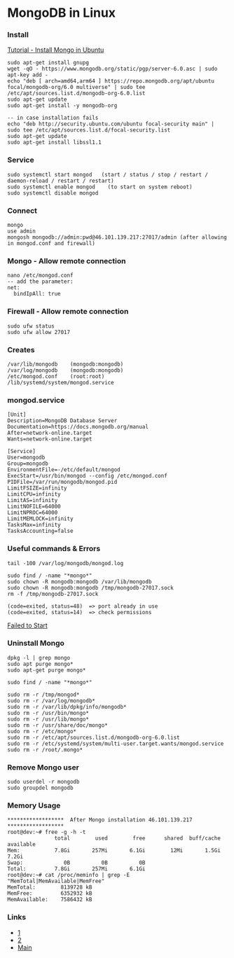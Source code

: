 # MongoDB in Linux

### Install
[Tutorial - Install Mongo in Ubuntu](1)
```
sudo apt-get install gnupg
wget -qO - https://www.mongodb.org/static/pgp/server-6.0.asc | sudo apt-key add -
echo "deb [ arch=amd64,arm64 ] https://repo.mongodb.org/apt/ubuntu focal/mongodb-org/6.0 multiverse" | sudo tee /etc/apt/sources.list.d/mongodb-org-6.0.list
sudo apt-get update
sudo apt-get install -y mongodb-org

-- in case installation fails
echo "deb http://security.ubuntu.com/ubuntu focal-security main" | sudo tee /etc/apt/sources.list.d/focal-security.list
sudo apt-get update
sudo apt-get install libssl1.1
```

### Service
    sudo systemctl start mongod   (start / status / stop / restart / daemon-reload / restart / restart)
    sudo systemctl enable mongod    (to start on system reboot)
    sudo systemctl disable mongod
    
### Connect
    mongo
    use admin
    mongosh mongodb://admin:pwd@46.101.139.217:27017/admin (after allowing in mongod.conf and firewall)
    
### Mongo - Allow remote connection 
    nano /etc/mongod.conf
    -- add the parameter:
    net:
      bindIpAll: true
      
### Firewall - Allow remote connection
    sudo ufw status            
    sudo ufw allow 27017
     
### Creates
    /var/lib/mongodb    (mongodb:mongodb) 
    /var/log/mongodb    (mongodb:mongodb)
    /etc/mongod.conf    (root:root)
    /lib/systemd/system/mongod.service

### mongod.service
    [Unit]
    Description=MongoDB Database Server
    Documentation=https://docs.mongodb.org/manual
    After=network-online.target
    Wants=network-online.target

    [Service]
    User=mongodb
    Group=mongodb
    EnvironmentFile=-/etc/default/mongod
    ExecStart=/usr/bin/mongod --config /etc/mongod.conf
    PIDFile=/var/run/mongodb/mongod.pid
    LimitFSIZE=infinity
    LimitCPU=infinity
    LimitAS=infinity
    LimitNOFILE=64000
    LimitNPROC=64000
    LimitMEMLOCK=infinity
    TasksMax=infinity
    TasksAccounting=false
    
### Useful commands & Errors
    tail -100 /var/log/mongodb/mongod.log
    
    sudo find / -name "*mongo*"
    sudo chown -R mongodb:mongodb /var/lib/mongodb
    sudo chown -R mongodb:mongodb /tmp/mongodb-27017.sock
    rm -f /tmp/mongodb-27017.sock
    
    (code=exited, status=48)  => port already in use 
    (code=exited, status=14)  => check permissions
[Failed to Start](2)

### Uninstall Mongo
    dpkg -l | grep mongo
    sudo apt purge mongo*
    sudo apt-get purge mongo*
    
    sudo find / -name "*mongo*"
    
    sudo rm -r /tmp/mongod*
    sudo rm -r /var/log/mongodb*
    sudo rm -r /var/lib/dpkg/info/mongodb*
    sudo rm -r /usr/bin/mongo*
    sudo rm -r /usr/lib/mongo*
    sudo rm -r /usr/share/doc/mongo*
    sudo rm -r /etc/mongo*
    sudo rm -r /etc/apt/sources.list.d/mongodb-org-6.0.list
    sudo rm -r /etc/systemd/system/multi-user.target.wants/mongod.service
    sudo rm -r /root/.mongo*
    
### Remove Mongo user
    sudo userdel -r mongodb
    sudo groupdel mongodb
    
### Memory Usage
    ******************  After Mongo installation 46.101.139.217 ******************
    root@dev:~# free -g -h -t
                   total        used        free      shared  buff/cache   available
    Mem:           7.8Gi       257Mi       6.1Gi        12Mi       1.5Gi       7.2Gi
    Swap:             0B          0B          0B
    Total:         7.8Gi       257Mi       6.1Gi
    root@dev:~# cat /proc/meminfo | grep -E "MemTotal|MemAvailable|MemFree"
    MemTotal:        8139728 kB
    MemFree:         6352932 kB
    MemAvailable:    7586432 kB
       
### Links
- [1](https://www.mongodb.com/docs/manual/tutorial/install-mongodb-on-ubuntu/)
- [2](https://stackoverflow.com/questions/48092353/failed-to-start-mongod-service-unit-mongod-service-not-found)
- [Main](./../README.md)